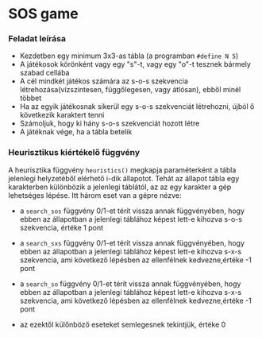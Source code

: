 # SOS game

### Feladat leírása
- Kezdetben egy minimum 3x3-as tábla (a programban ```#define N 5```)
- A játékosok körönként vagy egy "s"-t, vagy egy "o"-t tesznek bármely szabad cellába
- A cél mindkét játékos számára az s-o-s szekvencia létrehozása(vízszintesen, függőlegesen, vagy átlósan), ebből minél többet
- Ha az egyik játékosnak sikerül egy s-o-s szekvenciát létrehozni, újból ő következik karaktert tenni
- Számoljuk, hogy ki hány s-o-s szekvenciát hozott létre
- A játéknak vége, ha a tábla betelik


### Heurisztikus kiértékelő függvény

A heurisztika függvény ```heuristics()``` megkapja paraméterként a tábla jelenlegi helyzetéből elérhető i-dik állapotot. Tehát az állapot tábla egy karakterben különbözik a jelenlegi táblától, az az egy karakter a gép lehetséges lépése. 
Itt három eset van a gépre nézve:
- a ```search_sos``` függvény 0/1-et térít vissza annak függvényében, hogy ebben az állapotban a jelenlegi táblához képest lett-e kihozva s-o-s szekvencia, értéke 1 pont

- a ```search_sxs``` függvény 0/1-et térít vissza annak függvényében, hogy ebben az állapotban a jelenlegi táblához képest lett-e kihozva s-x-s szekvencia, ami következő lépésben az ellenfélnek kedvezne,értéke -1 pont

- a ```search_so``` függvény 0/1-et térít vissza annak függvényében, hogy ebben az állapotban a jelenlegi táblához képest lett-e kihozva s-x-s szekvencia, ami következő lépésben az ellenfélnek kedvezne,értéke -1 pont

- az ezektől külőnböző eseteket semlegesnek tekintjük, értéke 0

